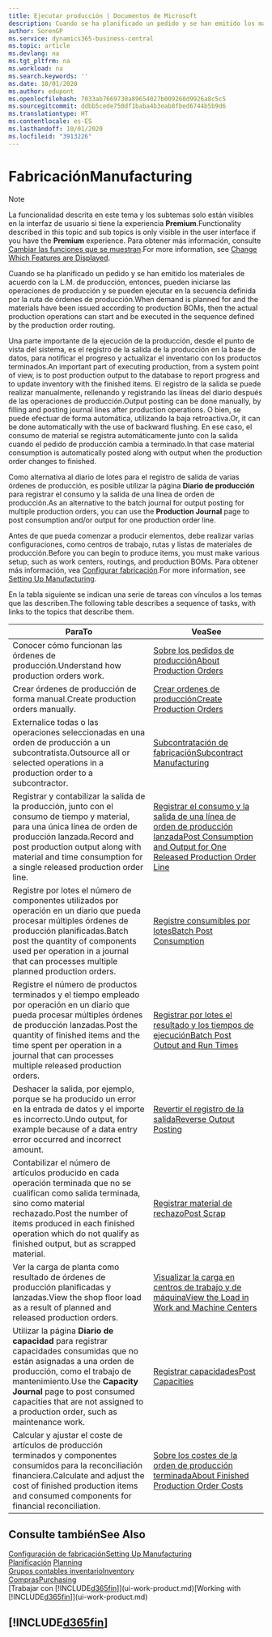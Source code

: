 ```yaml
---
title: Ejecutar producción | Documentos de Microsoft
description: Cuando se ha planificado un pedido y se han emitido los materiales de acuerdo con la L.M. de producción, entonces, pueden iniciarse las operaciones de producción y se pueden ejecutar en la secuencia definida por la ruta de órdenes de producción.
author: SorenGP
ms.service: dynamics365-business-central
ms.topic: article
ms.devlang: na
ms.tgt_pltfrm: na
ms.workload: na
ms.search.keywords: ''
ms.date: 10/01/2020
ms.author: edupont
ms.openlocfilehash: 7033ab7669730a89654027b009260d9926a8c5c5
ms.sourcegitcommit: ddbb5cede750df1baba4b3eab8fbed6744b5b9d6
ms.translationtype: HT
ms.contentlocale: es-ES
ms.lasthandoff: 10/01/2020
ms.locfileid: "3913226"
---
```

# <a name="manufacturing"></a><span data-ttu-id="24b28-103">Fabricación</span><span class="sxs-lookup"><span data-stu-id="24b28-103">Manufacturing</span></span>
> [!NOTE]
> <span data-ttu-id="24b28-104">La funcionalidad descrita en este tema y los subtemas solo están visibles en la interfaz de usuario si tiene la experiencia **Premium**.</span><span class="sxs-lookup"><span data-stu-id="24b28-104">Functionality described in this topic and sub topics is only visible in the user interface if you have the **Premium** experience.</span></span> <span data-ttu-id="24b28-105">Para obtener más información, consulte [Cambiar las funciones que se muestran](ui-experiences.md).</span><span class="sxs-lookup"><span data-stu-id="24b28-105">For more information, see [Change Which Features are Displayed](ui-experiences.md).</span></span>

<span data-ttu-id="24b28-106">Cuando se ha planificado un pedido y se han emitido los materiales de acuerdo con la L.M. de producción, entonces, pueden iniciarse las operaciones de producción y se pueden ejecutar en la secuencia definida por la ruta de órdenes de producción.</span><span class="sxs-lookup"><span data-stu-id="24b28-106">When demand is planned for and the materials have been issued according to production BOMs, then the actual production operations can start and be executed in the sequence defined by the production order routing.</span></span>  

<span data-ttu-id="24b28-107">Una parte importante de la ejecución de la producción, desde el punto de vista del sistema, es el registro de la salida de la producción en la base de datos, para notificar el progreso y actualizar el inventario con los productos terminados.</span><span class="sxs-lookup"><span data-stu-id="24b28-107">An important part of executing production, from a system point of view, is to post production output to the database to report progress and to update inventory with the finished items.</span></span> <span data-ttu-id="24b28-108">El registro de la salida se puede realizar manualmente, rellenando y registrando las líneas del diario después de las operaciones de producción.</span><span class="sxs-lookup"><span data-stu-id="24b28-108">Output posting can be done manually, by filling and posting journal lines after production operations.</span></span> <span data-ttu-id="24b28-109">O bien, se puede efectuar de forma automática, utilizando la baja retroactiva.</span><span class="sxs-lookup"><span data-stu-id="24b28-109">Or, it can be done automatically with the use of backward flushing.</span></span> <span data-ttu-id="24b28-110">En ese caso, el consumo de material se registra automáticamente junto con la salida cuando el pedido de producción cambia a terminado.</span><span class="sxs-lookup"><span data-stu-id="24b28-110">In that case material consumption is automatically posted along with output when the production order changes to finished.</span></span>  

<span data-ttu-id="24b28-111">Como alternativa al diario de lotes para el registro de salida de varias órdenes de producción, es posible utilizar la página **Diario de producción** para registrar el consumo y la salida de una línea de orden de producción.</span><span class="sxs-lookup"><span data-stu-id="24b28-111">As an alternative to the batch journal for output posting for multiple production orders, you can use the **Production Journal** page to post consumption and/or output for one production order line.</span></span>

<span data-ttu-id="24b28-112">Antes de que pueda comenzar a producir elementos, debe realizar varias configuraciones, como centros de trabajo, rutas y listas de materiales de producción.</span><span class="sxs-lookup"><span data-stu-id="24b28-112">Before you can begin to produce items, you must make various setup, such as work centers, routings, and production BOMs.</span></span> <span data-ttu-id="24b28-113">Para obtener más información, vea [Configurar fabricación](production-configure-production-processes.md).</span><span class="sxs-lookup"><span data-stu-id="24b28-113">For more information, see [Setting Up Manufacturing](production-configure-production-processes.md).</span></span>

<span data-ttu-id="24b28-114">En la tabla siguiente se indican una serie de tareas con vínculos a los temas que las describen.</span><span class="sxs-lookup"><span data-stu-id="24b28-114">The following table describes a sequence of tasks, with links to the topics that describe them.</span></span>   

|<span data-ttu-id="24b28-115">**Para**</span><span class="sxs-lookup"><span data-stu-id="24b28-115">**To**</span></span>|<span data-ttu-id="24b28-116">**Vea**</span><span class="sxs-lookup"><span data-stu-id="24b28-116">**See**</span></span>|  
|------------|-------------|  
|<span data-ttu-id="24b28-117">Conocer cómo funcionan las órdenes de producción.</span><span class="sxs-lookup"><span data-stu-id="24b28-117">Understand how production orders work.</span></span>|[<span data-ttu-id="24b28-118">Sobre los pedidos de producción</span><span class="sxs-lookup"><span data-stu-id="24b28-118">About Production Orders</span></span>](production-about-production-orders.md)|
|<span data-ttu-id="24b28-119">Crear órdenes de producción de forma manual.</span><span class="sxs-lookup"><span data-stu-id="24b28-119">Create production orders manually.</span></span>|[<span data-ttu-id="24b28-120">Crear ordenes de producción</span><span class="sxs-lookup"><span data-stu-id="24b28-120">Create Production Orders</span></span>](production-how-to-create-production-orders.md)|
|<span data-ttu-id="24b28-121">Externalice todas o las operaciones seleccionadas en una orden de producción a un subcontratista.</span><span class="sxs-lookup"><span data-stu-id="24b28-121">Outsource all or selected operations in a production order to a subcontractor.</span></span>|[<span data-ttu-id="24b28-122">Subcontratación de fabricación</span><span class="sxs-lookup"><span data-stu-id="24b28-122">Subcontract Manufacturing</span></span>](production-how-to-subcontract-manufacturing.md)|
|<span data-ttu-id="24b28-123">Registrar y contabilizar la salida de la producción, junto con el consumo de tiempo y material, para una única línea de orden de producción lanzada.</span><span class="sxs-lookup"><span data-stu-id="24b28-123">Record and post production output along with material and time consumption for a single released production order line.</span></span>|[<span data-ttu-id="24b28-124">Registrar el consumo y la salida de una línea de orden de producción lanzada</span><span class="sxs-lookup"><span data-stu-id="24b28-124">Post Consumption and Output for One Released Production Order Line</span></span>](production-how-to-register-consumption-and-output.md)|  
|<span data-ttu-id="24b28-125">Registre por lotes el número de componentes utilizados por operación en un diario que pueda procesar múltiples órdenes de producción planificadas.</span><span class="sxs-lookup"><span data-stu-id="24b28-125">Batch post the quantity of components used per operation in a journal that can processes multiple planned production orders.</span></span>|[<span data-ttu-id="24b28-126">Registre consumibles por lotes</span><span class="sxs-lookup"><span data-stu-id="24b28-126">Batch Post Consumption</span></span>](production-how-to-post-consumption.md)|
|<span data-ttu-id="24b28-127">Registre el número de productos terminados y el tiempo empleado por operación en un diario que pueda procesar múltiples órdenes de producción lanzadas.</span><span class="sxs-lookup"><span data-stu-id="24b28-127">Post the quantity of finished items and the time spent per operation in a journal that can processes multiple released production orders.</span></span>|[<span data-ttu-id="24b28-128">Registrar por lotes el resultado y los tiempos de ejecución</span><span class="sxs-lookup"><span data-stu-id="24b28-128">Batch Post Output and Run Times</span></span>](production-how-to-post-output-quantity.md)|
|<span data-ttu-id="24b28-129">Deshacer la salida, por ejemplo, porque se ha producido un error en la entrada de datos y el importe es incorrecto.</span><span class="sxs-lookup"><span data-stu-id="24b28-129">Undo output, for example because of a data entry error occurred and incorrect amount.</span></span>  |[<span data-ttu-id="24b28-130">Revertir el registro de la salida</span><span class="sxs-lookup"><span data-stu-id="24b28-130">Reverse Output Posting</span></span>](production-how-to-reverse-output-posting.md)|  
|<span data-ttu-id="24b28-131">Contabilizar el número de artículos producido en cada operación terminada que no se cualifican como salida terminada, sino como material rechazado.</span><span class="sxs-lookup"><span data-stu-id="24b28-131">Post the number of items produced in each finished operation which do not qualify as finished output, but as scrapped material.</span></span>|[<span data-ttu-id="24b28-132">Registrar material de rechazo</span><span class="sxs-lookup"><span data-stu-id="24b28-132">Post Scrap</span></span>](production-how-to-post-scrap.md)|
|<span data-ttu-id="24b28-133">Ver la carga de planta como resultado de órdenes de producción planificadas y lanzadas.</span><span class="sxs-lookup"><span data-stu-id="24b28-133">View the shop floor load as a result of planned and released production orders.</span></span>|[<span data-ttu-id="24b28-134">Visualizar la carga en centros de trabajo y de máquina</span><span class="sxs-lookup"><span data-stu-id="24b28-134">View the Load in Work and Machine Centers</span></span>](production-how-to-view-the-load-on-work-centers.md)|      
|<span data-ttu-id="24b28-135">Utilizar la página **Diario de capacidad** para registrar capacidades consumidas que no están asignadas a una orden de producción, como el trabajo de mantenimiento.</span><span class="sxs-lookup"><span data-stu-id="24b28-135">Use the **Capacity Journal** page to post consumed capacities that are not assigned to a production order, such as maintenance work.</span></span>|[<span data-ttu-id="24b28-136">Registrar capacidades</span><span class="sxs-lookup"><span data-stu-id="24b28-136">Post Capacities</span></span>](production-how-to-post-capacities.md)|  
|<span data-ttu-id="24b28-137">Calcular y ajustar el coste de artículos de producción terminados y componentes consumidos para la reconciliación financiera.</span><span class="sxs-lookup"><span data-stu-id="24b28-137">Calculate and adjust the cost of finished production items and consumed components for financial reconciliation.</span></span>|[<span data-ttu-id="24b28-138">Sobre los costes de la orden de producción terminada</span><span class="sxs-lookup"><span data-stu-id="24b28-138">About Finished Production Order Costs</span></span>](finance-about-finished-production-order-costs.md)|  

## <a name="see-also"></a><span data-ttu-id="24b28-139">Consulte también</span><span class="sxs-lookup"><span data-stu-id="24b28-139">See Also</span></span>  
[<span data-ttu-id="24b28-140">Configuración de fabricación</span><span class="sxs-lookup"><span data-stu-id="24b28-140">Setting Up Manufacturing</span></span>](production-configure-production-processes.md)  
<span data-ttu-id="24b28-141">[Planificación](production-planning.md)    </span><span class="sxs-lookup"><span data-stu-id="24b28-141">[Planning](production-planning.md)    </span></span>  
[<span data-ttu-id="24b28-142">Grupos contables inventario</span><span class="sxs-lookup"><span data-stu-id="24b28-142">Inventory</span></span>](inventory-manage-inventory.md)  
[<span data-ttu-id="24b28-143">Compras</span><span class="sxs-lookup"><span data-stu-id="24b28-143">Purchasing</span></span>](purchasing-manage-purchasing.md)  
<span data-ttu-id="24b28-144">[Trabajar con [!INCLUDE[d365fin](includes/d365fin_md.md)]](ui-work-product.md)</span><span class="sxs-lookup"><span data-stu-id="24b28-144">[Working with [!INCLUDE[d365fin](includes/d365fin_md.md)]](ui-work-product.md)</span></span>

## [!INCLUDE[d365fin](includes/free_trial_md.md)]  
